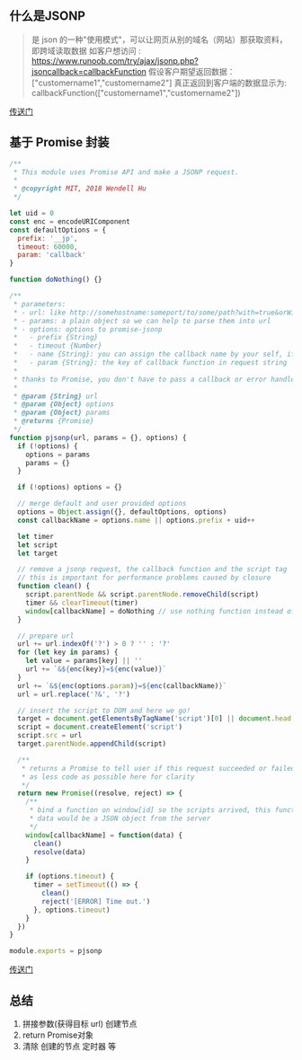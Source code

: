 ## 什么是JSONP
>   是 json 的一种"使用模式"，可以让网页从别的域名（网站）那获取资料，即跨域读取数据
>   如客户想访问 : https://www.runoob.com/try/ajax/jsonp.php?jsoncallback=callbackFunction
>  假设客户期望返回数据：["customername1","customername2"]
>  真正返回到客户端的数据显示为: callbackFunction(["customername1","customername2"])

[传送门](https://www.runoob.com/json/json-jsonp.html)

## 基于 Promise 封装
```js
/**
 * This module uses Promise API and make a JSONP request.
 *
 * @copyright MIT, 2018 Wendell Hu
 */

let uid = 0
const enc = encodeURIComponent
const defaultOptions = {
  prefix: '__jp',
  timeout: 60000,
  param: 'callback'
}

function doNothing() {}

/**
 * parameters:
 * - url: like http://somehostname:someport/to/some/path?with=true&orWithoutParams=false
 * - params: a plain object so we can help to parse them into url
 * - options: options to promise-jsonp
 *   - prefix {String}
 *   - timeout {Number}
 *   - name {String}: you can assign the callback name by your self, if provided, prefix would be invalid
 *   - param {String}: the key of callback function in request string
 *
 * thanks to Promise, you don't have to pass a callback or error handler
 *
 * @param {String} url
 * @param {Object} options
 * @param {Object} params
 * @returns {Promise}
 */
function pjsonp(url, params = {}, options) {
  if (!options) {
    options = params
    params = {}
  }

  if (!options) options = {}

  // merge default and user provided options
  options = Object.assign({}, defaultOptions, options)
  const callbackName = options.name || options.prefix + uid++

  let timer
  let script
  let target

  // remove a jsonp request, the callback function and the script tag
  // this is important for performance problems caused by closure
  function clean() {
    script.parentNode && script.parentNode.removeChild(script)
    timer && clearTimeout(timer)
    window[callbackName] = doNothing // use nothing function instead of null to avoid crash
  }

  // prepare url
  url += url.indexOf('?') > 0 ? '' : '?'
  for (let key in params) {
    let value = params[key] || ''
    url += `&${enc(key)}=${enc(value)}`
  }
  url += `&${enc(options.param)}=${enc(callbackName)}`
  url = url.replace('?&', '?')

  // insert the script to DOM and here we go!
  target = document.getElementsByTagName('script')[0] || document.head
  script = document.createElement('script')
  script.src = url
  target.parentNode.appendChild(script)

  /**
   * returns a Promise to tell user if this request succeeded or failed
   * as less code as possible here for clarity
   */
  return new Promise((resolve, reject) => {
    /**
     * bind a function on window[id] so the scripts arrived, this function could be triggered
     * data would be a JSON object from the server
     */
    window[callbackName] = function(data) {
      clean()
      resolve(data)
    }

    if (options.timeout) {
      timer = setTimeout(() => {
        clean()
        reject('[ERROR] Time out.')
      }, options.timeout)
    }
  })
}

module.exports = pjsonp

```
[传送门](https://juejin.im/post/5abcec65f265da238c3ac4e6)


## 总结
1. 拼接参数(获得目标 url)  创建节点
2. return Promise对象
3. 清除 创建的节点  定时器  等